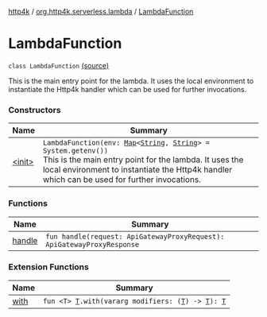 [http4k](../../index.md) / [org.http4k.serverless.lambda](../index.md) / [LambdaFunction](./index.md)

# LambdaFunction

`class LambdaFunction` [(source)](https://github.com/http4k/http4k/blob/master/http4k-serverless-lambda/src/main/kotlin/org/http4k/serverless/lambda/LambdaFunction.kt#L16)

This is the main entry point for the lambda. It uses the local environment
to instantiate the Http4k handler which can be used for further invocations.

### Constructors

| Name | Summary |
|---|---|
| [&lt;init&gt;](-init-.md) | `LambdaFunction(env: `[`Map`](https://kotlinlang.org/api/latest/jvm/stdlib/kotlin.collections/-map/index.html)`<`[`String`](https://kotlinlang.org/api/latest/jvm/stdlib/kotlin/-string/index.html)`, `[`String`](https://kotlinlang.org/api/latest/jvm/stdlib/kotlin/-string/index.html)`> = System.getenv())`<br>This is the main entry point for the lambda. It uses the local environment to instantiate the Http4k handler which can be used for further invocations. |

### Functions

| Name | Summary |
|---|---|
| [handle](handle.md) | `fun handle(request: ApiGatewayProxyRequest): ApiGatewayProxyResponse` |

### Extension Functions

| Name | Summary |
|---|---|
| [with](../../org.http4k.core/with.md) | `fun <T> `[`T`](../../org.http4k.core/with.md#T)`.with(vararg modifiers: (`[`T`](../../org.http4k.core/with.md#T)`) -> `[`T`](../../org.http4k.core/with.md#T)`): `[`T`](../../org.http4k.core/with.md#T) |
